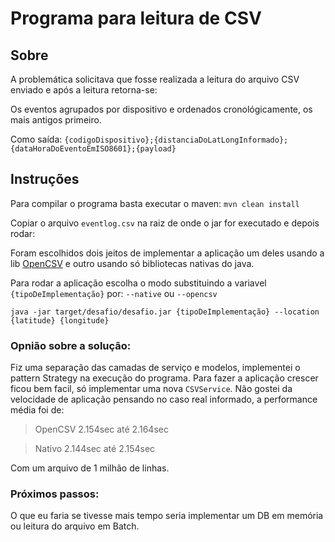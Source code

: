 # Programa para leitura de CSV

## Sobre
A problemática solicitava que fosse realizada a leitura do arquivo CSV enviado
e após a leitura retorna-se: 

Os eventos agrupados por dispositivo e ordenados 
cronológicamente, os mais antigos primeiro.

Como saída: `{codigoDispositivo};{distanciaDoLatLongInformado};{dataHoraDoEventoEmISO8601};{payload}`

## Instruções

Para compilar o programa basta executar o maven:
`mvn clean install`

Copiar o arquivo `eventlog.csv` na raiz de onde o jar for executado e depois rodar:
 
Foram escolhidos dois jeitos de implementar a aplicação um deles usando a lib [OpenCSV](http://opencsv.sourceforge.net/)
e outro usando só bibliotecas nativas do java.

Para rodar a aplicação escolha o modo substituindo a variavel `{tipoDeImplementação}` por:
`--native` ou `--opencsv`
 
`java -jar target/desafio/desafio.jar {tipoDeImplementação} --location {latitude} {longitude}`

### Opnião sobre a solução:
Fiz uma separação das camadas de serviço e modelos, implementei o pattern Strategy na execução do
programa. Para fazer a aplicação crescer ficou bem facil, só implementar uma nova `CSVService`.
Não gostei da velocidade de aplicação pensando no caso real informado, a performance média foi de:

> OpenCSV 2.154sec até 2.164sec

> Nativo 2.144sec até 2.154sec

Com um arquivo de 1 milhão de linhas.

### Próximos passos:
O que eu faria se tivesse mais tempo seria implementar um DB em memória ou leitura do arquivo em 
Batch.
